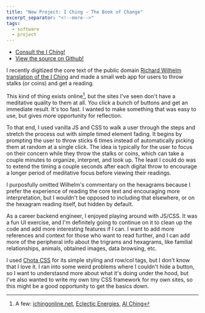 ```yaml
---
title: "New Project: I Ching - The Book of Change"
excerpt_separator: "<!--more-->"
tags:
  - software
  - project
---
```


* [Consult the I Ching!](https://www.johngerace.com/iching/)
* [View the source on Github!](https://github.com/jgerace/iching)

I recently digitized the core text of the public domain [Richard Wilhelm translation of the I Ching](http://www2.unipr.it/~deyoung/I_Ching_Wilhelm_Translation.html) and made a small web app for users to throw stalks (or coins) and get a reading.

This kind of thing exists online[^1], but the sites I've seen don't have a meditative quality to them at all. You click a bunch of buttons and get an immediate result. It's too fast. I wanted to make something that was easy to use, but gives more opportunity for reflection.

To that end, I used vanilla JS and CSS to walk a user through the steps and stretch the process out with simple timed element fading. It begins by prompting the user to throw sticks 6 times instead of automatically picking them at random at a single click. The idea is typically for the user to focus on their concern while they throw the stalks or coins, which can take a couple minutes to organize, interpret, and look up. The least I could do was to extend the timing a couple seconds after each digital throw to encourage a longer period of meditative focus before viewing their readings.

I purposfully omitted Wilhelm's commentary on the hexagrams because I prefer the experience of reading the core text and encouraging more interpretation, but I wouldn't be opposed to including that elsewhere, or on the hexagram reading itself, but hidden by default.

As a career backend engineer, I enjoyed playing around with JS/CSS. It was a fun UI exercise, and I'm definitely going to continue on it to clean up the code and add more interesting features if I can. I want to add more references and context for those who want to read further, and I can add more of the peripheral info about the trigrams and hexagrams, like familial relationships, animals, obtained images, data browsing, etc.

I used [Chota CSS](https://github.com/jenil/chota) for its simple styling and row/col tags, but I don't know that I love it. I ran into some weird problems where I couldn't hide a button, so I want to understasnd more about what it's doing under the hood, but I've also wanted to write my own tiny CSS framework for my own sites, so this might be a good opportunity to get the basics down.

[^1]: A few: [ichingonline.net](https://www.ichingonline.net), [Eclectic Energies](https://www.eclecticenergies.com/iching/virtualcoins), [AI Ching](https://aiching.app/consult-the-i-ching/)